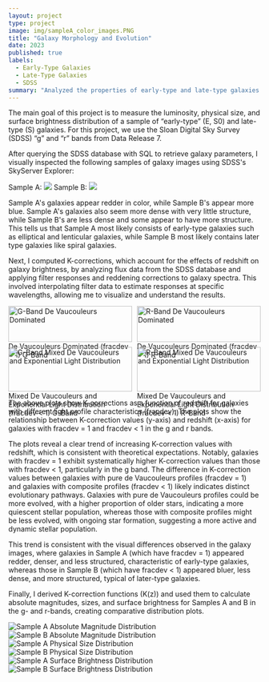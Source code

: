 ```yaml
---
layout: project
type: project
image: img/sampleA_color_images.PNG
title: "Galaxy Morphology and Evolution"
date: 2023
published: true
labels:
  - Early-Type Galaxies
  - Late-Type Galaxies
  - SDSS
summary: "Analyzed the properties of early-type and late-type galaxies using SDSS data, calculating K-corrections, absolute magnitudes, and characterizing galaxy distributions."
---
```

The main goal of this project is to measure the luminosity, physical size, and surface brightness distribution of a sample of “early-type” (E, S0) and
late-type (S) galaxies. For this project, we use the Sloan Digital Sky Survey (SDSS) “g” and “r” bands from Data Release 7.

After querying the SDSS database with SQL to retrieve galaxy parameters, I visually inspected the following samples of galaxy images using SDSS's SkyServer Explorer:

Sample A:
<img class="img-fluid" src="../img/sampleA_color_images.PNG">
Sample B:
<img class="img-fluid" src="../img/sampleB_color_images.PNG">

Sample A's galaxies appear redder in color, while Sample B's appear more blue. Sample A's galaxies also seem more dense with very little structure, while Sample B's are less dense and some appear to have more structure. This tells us that Sample A most likely consists of early-type galaxies such as elliptical and lenticular galaxies, while Sample B most likely contains later type galaxies like spiral galaxies. 

Next, I computed K-corrections, which account for the effects of redshift on galaxy brightness, by analyzing flux data from the SDSS database and applying filter responses and reddening corrections to galaxy spectra. This involved interpolating filter data to estimate responses at specific wavelengths, allowing me to visualize and understand the results.

<style>
.image-grid {
  display: grid;
  grid-template-columns: 1fr 1fr;
  grid-gap: 10px;
}

.image-grid img {
  width: 100%;
  height: auto;
}
</style>

<div class="image-grid">
  <div>
    <img class="img-fluid" src="../img/Kcorr_fracdev_1_gband.PNG" alt="G-Band De Vaucouleurs Dominated">
    <figcaption>De Vaucouleurs Dominated (fracdev = 1) G-Band</figcaption>
  </div>
  <div>
    <img class="img-fluid" src="../img/Kcorr_fracdev_1_rband.PNG" alt="R-Band De Vaucouleurs Dominated">
    <figcaption>De Vaucouleurs Dominated (fracdev = 1) R-Band</figcaption>
  </div>
  <div>
    <img class="img-fluid" src="../img/Kcorr_fracdev_LT1_gband.PNG" alt="G-Band Mixed De Vaucouleurs and Exponential Light Distribution">
    <figcaption>Mixed De Vaucouleurs and Exponential Light Distribution (fracdev < 1) G-Band</figcaption>
  </div>
  <div>
    <img class="img-fluid" src="../img/Kcorr_fracdev_LT1_rband.PNG" alt="R-Band Mixed De Vaucouleurs and Exponential Light Distribution">
    <figcaption>Mixed De Vaucouleurs and Exponential Light Distribution (fracdev < 1) R-Band</figcaption>
  </div>
</div>

The above plots show K-corrections as a function of redshift for galaxies with different light profile characteristics (fracdev). The plots show the relationship between K-correction values (y-axis) and redshift (x-axis) for galaxies with fracdev = 1 and fracdev < 1 in the g and r bands.

The plots reveal a clear trend of increasing K-correction values with redshift, which is consistent with theoretical expectations. Notably, galaxies with fracdev = 1 exhibit systematically higher K-correction values than those with fracdev < 1, particularly in the g band. The difference in K-correction values between galaxies with pure de Vaucouleurs profiles (fracdev = 1) and galaxies with composite profiles (fracdev < 1) likely indicates distinct evolutionary pathways. Galaxies with pure de Vaucouleurs profiles could be more evolved, with a higher proportion of older stars, indicating a more quiescent stellar population, whereas those with composite profiles might be less evolved, with ongoing star formation, suggesting a more active and dynamic stellar population.

This trend is consistent with the visual differences observed in the galaxy images, where galaxies in Sample A (which have fracdev = 1) appeared redder, denser, and less structured, characteristic of early-type galaxies, whereas those in Sample B (which have fracdev < 1) appeared bluer, less dense, and more structured, typical of later-type galaxies.

Finally, I derived K-correction functions (K(z)) and used them to calculate absolute magnitudes, sizes, and surface brightness for Samples A and B in the g- and r-bands, creating comparative distribution plots.

<div class="row">
  <div class="col-md-5">
    <img src="../img/abs_mag_sampleA.PNG" alt="Sample A Absolute Magnitude Distribution">
  </div>
  <div class="col-md-5 offset-md-1">
    <img src="../img/abs_mag_sampleB.PNG" alt="Sample B Absolute Magnitude Distribution">
  </div>
</div>

<div class="row">
  <div class="col-md-5">
    <img src="../img/size_dist_sampleA.PNG" alt="Sample A Physical Size Distribution">
  </div>
  <div class="col-md-5 offset-md-1">
    <img src="../img/size_dist_sampleB.PNG" alt="Sample B Physical Size Distribution">
  </div>
</div>

<div class="row">
  <div class="col-md-5">
    <img src="../img/surface_brightness_sampA.PNG" alt="Sample A Surface Brightness Distribution">
  </div>
  <div class="col-md-5 offset-md-1">
    <img src="../img/surface_brightness_sampB.PNG" alt="Sample B Surface Brightness Distribution">
  </div>
</div>


